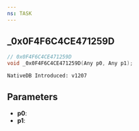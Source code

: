 ```yaml
---
ns: TASK
---
```

## _0x0F4F6C4CE471259D

```c
// 0x0F4F6C4CE471259D
void _0x0F4F6C4CE471259D(Any p0, Any p1);
```

```
NativeDB Introduced: v1207
```

## Parameters
* **p0**:
* **p1**:
